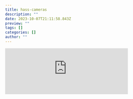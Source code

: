 ```yaml
---
title: hass-cameras
description: ""
date: 2023-10-07T21:11:58.843Z
preview: ""
tags: []
categories: []
author: ""
---
```

<iframe src="https://mastodontech.de/@larnius/111155313206743907/embed" class="mastodon-embed" style="max-width: 100%; border: 0" width="400" allowfullscreen="allowfullscreen"></iframe><script src="https://mastodontech.de/embed.js" async="async"></script>
